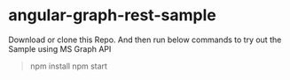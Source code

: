 # angular-graph-rest-sample

Download or clone this Repo. And then run below commands to try out the Sample using MS Graph API

>  npm install
>  npm start
